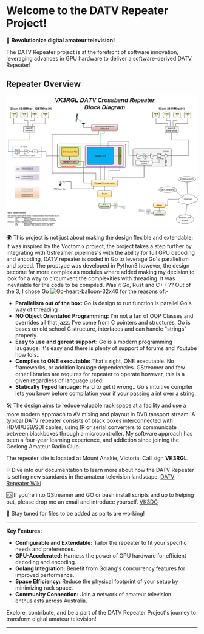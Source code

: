 # Welcome to the DATV Repeater Project!

🚀 **Revolutionize digital amateur television!** 

The DATV Repeater project is at the forefront of software innovation, leveraging advances in GPU hardware to deliver a software-derived DATV Repeater!

## Repeater Overview

![Overview](https://github.com/TVforME/Repeater/blob/main/assets/images/Repeater-Overview.png)

🌍 This project is not just about making the design flexible and extendable; It was inspired by the Voctomix project, the project takes a step further by integrating with Gstreamer pipelines's with the ability for full GPU decoding and encoding, DATV repeater is coded in Go to leverage Go's parallelism and speed. The proptype was developed in Python3 however, the design become far more complex as modules where added making my decision to look for a way to circumvent the complexities with threading.
It was inevitiable for the code to be compiled.  Was it Go, Rust and C++ ??  Out of the 3, I chose Go [![Go-heart-balloon-32x40](https://github.com/TVforME/Repeater/assets/168706311/6d85af8a-82d8-49eb-ae11-fefb2bbc466b)](https://go.dev/ "Visit the GO website") for the reasons of:-

- **Parallelism out of the box:**  Go is design to run function is parallel Go's way of threading
- **NO Object Orientated Programming:** I'm not a fan of OOP Classes and overrides all that jazz.  I've come from C pointers and structures, Go is bases on old school C structure, interfaces and can handle "strings" properly.
- **Easy to use and gereat support:** Go is a modern programming laugauge. it's easy and there is plenty of support of forums and Youtube how to's..
- **Compiles to ONE executable:**  That's right, ONE executable. No frameworks, or addition lanuage dependencies.  GStreamer and few other libraries are requires for repeater to operate however, this is a given regardless of language used.
- **Statically Typed lanuage:**  Hard to get it wrong.. Go's intuitive compiler lets you know before compilation your if your passing a int over a string. 

🛠️ The design aims to reduce valuable rack space at a facility and use a more modern approach to AV mixing and playout in DVB tansport stream. A typical DATV repeater consists of black boxes interconnected with HDMI/USB/SDI cables, using IR or serial converters to communicate between blackboxes through a microcontroller. My software approach has been a four-year learning experience, and addiction since joining the Geelong Amateur Radio Club.

The repeater site is located at Mount Anakie, Victoria. Call sign **VK3RGL**.

💡 Dive into our documentation to learn more about how the DATV Repeater is setting new standards in the amateur television landscape.
[DATV Repeater Wiki](https://github.com/TVforME/Repeater/wiki)

🆘 If you're into GStreamer and GO or bash install scripts and up to helping out, please drop me an email and introduce yourself. 
[VK3DG](mailto:vk3dgtv@gmail.com?subject=DATV%20Repeater%20Help)

🔗 Stay tuned for files to be added as parts are working!

---

**Key Features:**

- **Configurable and Extendable:** Tailor the repeater to fit your specific needs and preferences.
- **GPU-Accelerated:** Harness the power of GPU hardware for efficient decoding and encoding.
- **Golang Integration:** Benefit from Golang's concurrency features for improved performance.
- **Space Efficiency:** Reduce the physical footprint of your setup by minimizing rack space.
- **Community Connection:** Join a network of amateur television enthusiasts across Australia.

Explore, contribute, and be a part of the DATV Repeater Project's journey to transform digital amateur television!


---
